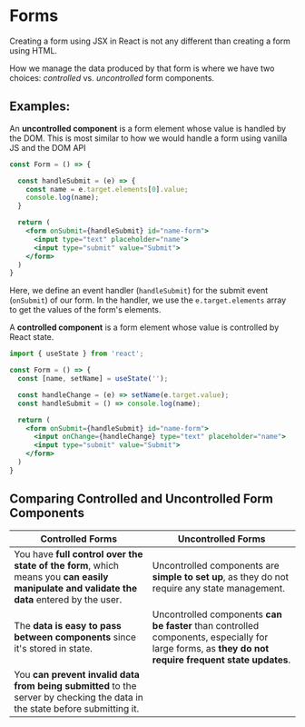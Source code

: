 # Forms

Creating a form using JSX in React is not any different than creating a form using HTML.

How we manage the data produced by that form is where we have two choices: _controlled_ vs. _uncontrolled_ form components.

## Examples:

An **uncontrolled component** is a form element whose value is handled by the DOM. This is most similar to how we would handle a form using vanilla JS and the DOM API

```jsx
const Form = () => {

  const handleSubmit = (e) => {
    const name = e.target.elements[0].value;
    console.log(name);
  }

  return (
    <form onSubmit={handleSubmit} id="name-form">
      <input type="text" placeholder="name">
      <input type="submit" value="Submit">
    </form>
  )
}
```

Here, we define an event handler (`handleSubmit`) for the submit event (`onSubmit`) of our form. In the handler, we use the `e.target.elements` array to get the values of the form's elements.

A **controlled component** is a form element whose value is controlled by React state.

```jsx
import { useState } from 'react';

const Form = () => {
  const [name, setName] = useState('');

  const handleChange = (e) => setName(e.target.value);
  const handleSubmit = () => console.log(name);

  return (
    <form onSubmit={handleSubmit} id="name-form">
      <input onChange={handleChange} type="text" placeholder="name">
      <input type="submit" value="Submit">
    </form>
  )
}
```

## Comparing Controlled and Uncontrolled Form Components

| Controlled Forms                                                                                                                           | Uncontrolled Forms                                                                                                                                   |
| ------------------------------------------------------------------------------------------------------------------------------------------ | ---------------------------------------------------------------------------------------------------------------------------------------------------- |
| You have **full control over the state of the form**, which means you **can easily manipulate and validate the data** entered by the user. | Uncontrolled components are **simple to set up**, as they do not require any state management.                                                       |
| The **data is easy to pass between components** since it's stored in state.                                                                | Uncontrolled components **can be faster** than controlled components, especially for large forms, as **they do not require frequent state updates**. |
| You **can prevent invalid data from being submitted** to the server by checking the data in the state before submitting it.                |
